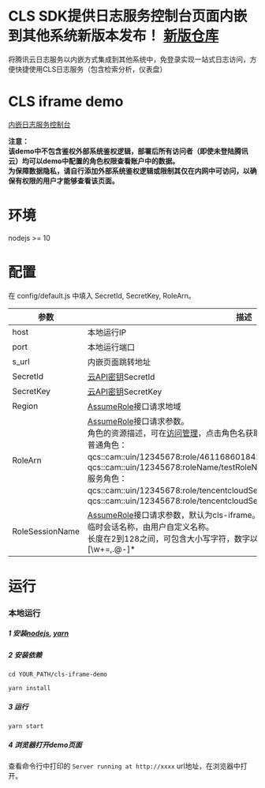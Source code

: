 # CLS SDK提供日志服务控制台页面内嵌到其他系统新版本发布！ [新版仓库](https://github.com/TencentCloud/cls-console-sdk)

将腾讯云日志服务以内嵌方式集成到其他系统中，免登录实现一站式日志访问，方便快捷使用CLS日志服务（包含检索分析，仪表盘）

# CLS iframe demo

[内嵌日志服务控制台]

**注意：**<br/>
**该demo中不包含鉴权外部系统鉴权逻辑，部署后所有访问者（即使未登陆腾讯云）均可以demo中配置的角色权限查看账户中的数据。**<br/>
**为保障数据隐私，请自行添加外部系统鉴权逻辑或限制其仅在内网中可访问，以确保有权限的用户才能够查看该页面。**

# 环境

nodejs >= 10

# 配置

在 config/default.js 中填入 SecretId, SecretKey, RoleArn。

参数 | 描述
---- | -----
host | 本地运行IP
port | 本地运行端口
s_url | 内嵌页面跳转地址
SecretId | [云API密钥]SecretId
SecretKey | [云API密钥]SecretKey
Region | [AssumeRole]接口请求地域
RoleArn | [AssumeRole]接口请求参数。<br>角色的资源描述，可在[访问管理]，点击角色名获取。<br>普通角色：<br>qcs::cam::uin/12345678:role/4611686018427397919、qcs::cam::uin/12345678:roleName/testRoleName<br>服务角色：<br>qcs::cam::uin/12345678:role/tencentcloudServiceRole/4611686018427397920、qcs::cam::uin/12345678:role/tencentcloudServiceRoleName/testServiceRoleName
RoleSessionName | [AssumeRole]接口请求参数，默认为cls-iframe。<br>临时会话名称，由用户自定义名称。<br>长度在2到128之间，可包含大小写字符，数字以及特殊字符：=,.@-。 正则为：[\w+=,.@-]*

# 运行

### 本地运行

##### 1 安装[nodejs], [yarn]

##### 2 安装依赖

`cd YOUR_PATH/cls-iframe-demo`

`yarn install`

##### 3 运行

`yarn start`

##### 4 浏览器打开demo页面

查看命令行中打印的 `Server running at http://xxxx` url地址，在浏览器中打开。

[云API密钥]: https://console.cloud.tencent.com/capi
[AssumeRole]: https://cloud.tencent.com/document/product/598/33164
[访问管理]: https://console.cloud.tencent.com/cam/role
[内嵌日志服务控制台]: https://cloud.tencent.com/document/product/614/45742
[nodejs]: https://nodejs.org/
[yarn]: https://yarnpkg.com/
